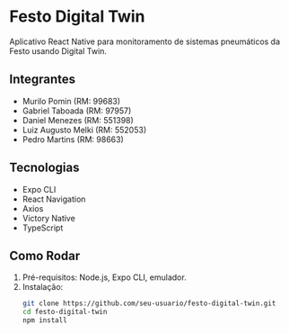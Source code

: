# Festo Digital Twin

Aplicativo React Native para monitoramento de sistemas pneumáticos da Festo usando Digital Twin.

## Integrantes
- Murilo Pomin (RM: 99683)
- Gabriel Taboada (RM: 97957)
- Daniel Menezes (RM: 551398)
- Luiz Augusto Melki (RM: 552053)
- Pedro Martins (RM: 98663)

## Tecnologias
- Expo CLI
- React Navigation
- Axios
- Victory Native
- TypeScript

## Como Rodar
1. Pré-requisitos: Node.js, Expo CLI, emulador.
2. Instalação:
   ```bash
   git clone https://github.com/seu-usuario/festo-digital-twin.git
   cd festo-digital-twin
   npm install